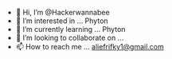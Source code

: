 - 👋 Hi, I’m @Hackerwannabee
- 👀 I’m interested in ... Phyton
- 🌱 I’m currently learning ... Phyton
- 💞️ I’m looking to collaborate on ...
- 📫 How to reach me ... aliefrifky1@gmail.com

<!---
Hackerwannabee/Hackerwannabee is a ✨ special ✨ repository because its `README.md` (this file) appears on your GitHub profile.
You can click the Preview link to take a look at your changes.
--->
